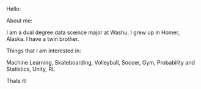 Hello:

About me:

I am a dual degree data sceince major at Washu. 
I grew up in Homer, Alaska.
I have a twin brother.

Things that I am interested in:

Machine Learning,
Skateboarding,
Volleyball,
Soccer,
Gym,
Probability and Statistics,
Unity,
RL

Thats it!



